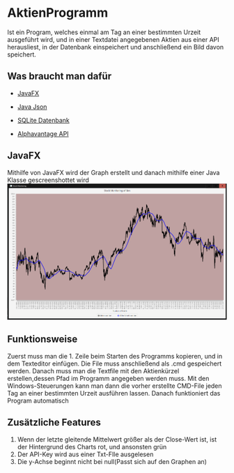 
# AktienProgramm
Ist ein Program, welches einmal am Tag an einer bestimmten Urzeit ausgeführt wird, und in einer Textdatei angegebenen Aktien aus einer API herausliest, in der Datenbank einspeichert 
und anschließend ein Bild davon speichert.

## Was braucht man dafür
* [JavaFX](https://openjfx.io)</br>
* [Java Json](https://jar-download.com/artifacts/org.json)
* [SQLite Datenbank](https://www.sqlite.org/index.html)

* [Alphavantage API](https://www.alphavantage.co)

## JavaFX
Mithilfe von JavaFX wird der Graph erstellt und danach mithilfe einer Java Klasse gescreenshottet wird
![.](https://github.com/SpiritKingTV/SWP_4aHWII_KS/blob/master/AktienProgramm_KS_4aHWII/IBM_Aktie.PNG)

## Funktionsweise
Zuerst muss man die 1. Zeile beim Starten des Programms kopieren, und in dem Texteditor einfügen. Die File muss anschließend als .cmd gespeichert werden.
Danach muss man die Textfile mit den Aktienkürzel erstellen,dessen Pfad im Programm angegeben werden muss. Mit den Windows-Steuerungen kann man dann die vorher
erstellte CMD-File jeden Tag an einer bestimmten Urzeit ausführen lassen. Danach funktioniert das Program automatisch


## Zusätzliche Features
 1) Wenn der letzte gleitende Mittelwert größer als der Close-Wert ist, ist der Hintergrund des Charts rot, und ansonsten grün
 2) Der API-Key wird aus einer Txt-FIle ausgelesen
 3) Die y-Achse beginnt nicht bei null(Passt sich auf den Graphen an)
 
